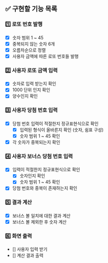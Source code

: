 ## ✅ 구현할 기능 목록
### 1️⃣ 로또 번호 발행
- [x] 숫자 범위 1 ~ 45
- [x] 중복되지 않는 숫자 6개
- [x] 오름차순으로 정렬
- [x] 사용자 금액에 따른 로또 번호들 발행

### 2️⃣ 사용자 로또 금액 입력
- [x] 숫자로 입력 받는지 확인 
- [x] 1000 단위 인지 확인
- [x] 양수인지 확인 

### 3️⃣ 사용자 당첨 번호 입력  
- [x] 당첨 번호 입력이 적절한지 정규표현식으로 확인
  - [x] 입력된 형식이 올바른지 확인 (숫자, 쉼표 구성)
  - [x] 숫자 범위 1 ~ 45 확인
- [x] 각 숫자가 중복되는지 확인

### 4️⃣ 사용자 보너스 당첨 번호 입력
- [x] 입력이 적절한지 정규표현식으로 확인
  - [x] 숫자인지 확인
  - [x] 숫자 범위 1 ~ 45 확인
- [x] 당첨 번호와 중복이 존재하는지 확인 

### 5️⃣ 결과 계산
- [x] 보너스 볼 일치에 대한 결과 계산
- [x] 보너스 볼 제외한 후 숫자 계산

### 6️⃣ 화면 출력
- [] 사용자 입력 받기
- [] 계산 결과 출력